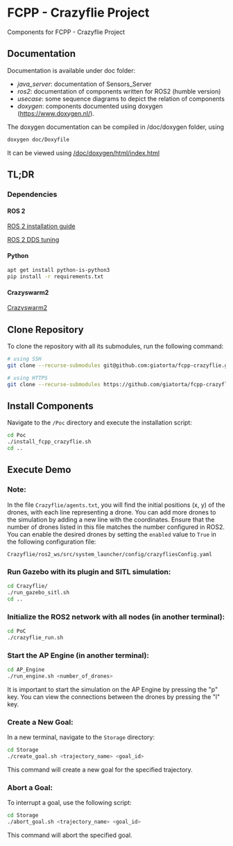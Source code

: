 # FCPP - Crazyflie Project
Components for FCPP - Crazyflie Project

## Documentation

Documentation is available under doc folder:
- *java_server*: documentation of Sensors\_Server
- *ros2*: documentation of components written for ROS2 (humble version)
- *usecase*: some sequence diagrams to depict the relation of components
- *doxygen*: components documented using doxygen (https://www.doxygen.nl/). 

The doxygen documentation can be compiled in /doc/doxygen folder, using
```bash
doxygen doc/Doxyfile 
```
It can be viewed using [/doc/doxygen/html/index.html](/doc/doxygen/html/index.html)

## TL;DR

### Dependencies

#### ROS 2

[ROS 2 installation guide](https://docs.ros.org/en/humble/Installation/Ubuntu-Install-Debians.html)
  
[ROS 2 DDS tuning](https://docs.ros.org/en/foxy/How-To-Guides/DDS-tuning.html)

#### Python

```bash
apt get install python-is-python3
pip install -r requirements.txt
```

#### Crazyswarm2
[Crazyswarm2](https://imrclab.github.io/crazyswarm2/installation.html)

## Clone Repository

To clone the repository with all its submodules, run the following command:

```bash
# using SSH
git clone --recurse-submodules git@github.com:giatorta/fcpp-crazyflie.git

# using HTTPS
git clone --recurse-submodules https://github.com/giatorta/fcpp-crazyflie.git
```

## Install Components

Navigate to the `/Poc` directory and execute the installation script:

```sh
cd Poc
./install_fcpp_crazyflie.sh
cd ..
```

## Execute Demo

### Note:
In the file `Crazyflie/agents.txt`, you will find the initial positions (x, y) of the drones, with each line representing a drone. You can add more drones to the simulation by adding a new line with the coordinates. Ensure that the number of drones listed in this file matches the number configured in ROS2. You can enable the desired drones by setting the `enabled` value to `True` in the following configuration file:

`Crazyflie/ros2_ws/src/system_launcher/config/crazyfliesConfig.yaml`

### Run Gazebo with its plugin and SITL simulation:

```sh
cd Crazyflie/
./run_gazebo_sitl.sh
cd ..
```

### Initialize the ROS2 network with all nodes (in another terminal):

```sh
cd PoC
./crazyflie_run.sh
```

### Start the AP Engine (in another terminal):

```sh
cd AP_Engine
./run_engine.sh <number_of_drones>
```

It is important to start the simulation on the AP Engine by pressing the "p" key. You can view the connections between the drones by pressing the "l" key.

### Create a New Goal:

In a new terminal, navigate to the `Storage` directory:

```sh
cd Storage
./create_goal.sh <trajectory_name> <goal_id>
```

This command will create a new goal for the specified trajectory.

### Abort a Goal:

To interrupt a goal, use the following script:

```sh
cd Storage
./abort_goal.sh <trajectory_name> <goal_id>
```

This command will abort the specified goal.
